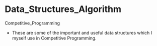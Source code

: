 # Data_Structures_Algorithm
Competitive_Programming
* These are some of the important and useful data structures which I myself use in Competitive Programming.
